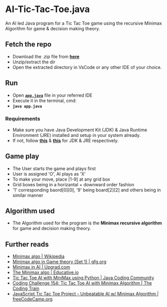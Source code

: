 # AI-Tic-Tac-Toe.java
An AI led Java program for a Tic Tac Toe game using the recursive Minimax Algorithm for game & decision making theory.

## Fetch the repo
 - Download the .zip file from [**here**](https://github.com/kxnyshk/AI-Tic-Tac-Toe.java/archive/refs/heads/master.zip)
 - Unzip/extract the dir
 - Open the extracted directory in VsCode or any other IDE of your choice.

## Run
 - Open [**`app.java`**](https://github.com/kxnyshk/AI-Tic-Tac-Toe.java/blob/master/app.java) file in your referred IDE
 - Execute it in the terminal, cmd:
 - **`java app.java`**

  ### Requirements
   - Make sure you have Java Development Kit (JDK) & Java Runtime Environment (JRE) installed and setup in your system already.
   - If not, follow [**this**](https://www.oracle.com/java/technologies/downloads/) & [**this**](https://java.com/en/download/) for JDK & JRE respectively.

## Game play
 - The User starts the game and plays first
 - User is assigned 'O', AI plays as 'X'
 - To make your move, place [1-9] at any grid box
 - Grid boxes being in a horizantal + downward order fashion
 - '1' corresponding baord[0][0], '9' being board[2][2] and others being in similar manner

## Algorithm used
 - The Algorithm used for the program is the **Minimax recursive algorithm** for game and decision making theory.

## Further reads
 - [Minimax algo | Wikipedia](https://en.wikipedia.org/wiki/Minimax)
 - [Minimax algo in Game theory (Set 1) | gfg.org](https://www.geeksforgeeks.org/minimax-algorithm-in-game-theory-set-1-introduction/)
 - [Minimax in AI | Upgrad.com](https://www.upgrad.com/blog/min-max-algorithm-in-ai/)
 - [The Minimax algo | Educative.io](https://www.educative.io/edpresso/the-minimax-algorithm)
 - [Tic Tac Toe AI with MiniMax using Python | Java Coding Community](https://www.youtube.com/watch?v=JC1QsLOXp-I)
 - [Coding Challenge 154: Tic Tac Toe AI with Minimax Algorithm | The Coding Train](https://www.youtube.com/watch?v=trKjYdBASyQ)
 - [JavaScript Tic Tac Toe Project - Unbeatable AI w/ Minimax Algorithm | freeCodeCamp.org](https://www.youtube.com/watch?v=P2TcQ3h0ipQ)
